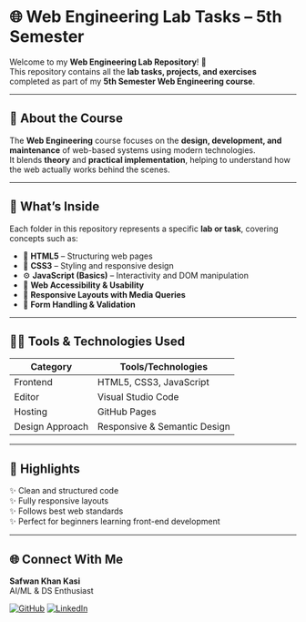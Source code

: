 # 🌐 Web Engineering Lab Tasks – 5th Semester

Welcome to my **Web Engineering Lab Repository**! 🚀  
This repository contains all the **lab tasks, projects, and exercises** completed as part of my **5th Semester Web Engineering course**.  

---

## 📘 About the Course
The **Web Engineering** course focuses on the **design, development, and maintenance** of web-based systems using modern technologies.  
It blends **theory** and **practical implementation**, helping to understand how the web actually works behind the scenes.

---

## 🧩 What’s Inside
Each folder in this repository represents a specific **lab or task**, covering concepts such as:

- 🧱 **HTML5** – Structuring web pages  
- 🎨 **CSS3** – Styling and responsive design  
- ⚙️ **JavaScript (Basics)** – Interactivity and DOM manipulation  
- 🧭 **Web Accessibility & Usability**  
- 📱 **Responsive Layouts with Media Queries**  
- 🧮 **Form Handling & Validation**

---

## 🧑‍💻 Tools & Technologies Used
| Category | Tools/Technologies |
|-----------|--------------------|
| Frontend | HTML5, CSS3, JavaScript |
| Editor | Visual Studio Code |
| Hosting | GitHub Pages |
| Design Approach | Responsive & Semantic Design |

---

## 🌟 Highlights
✨ Clean and structured code  
✨ Fully responsive layouts  
✨ Follows best web standards  
✨ Perfect for beginners learning front-end development  

---

## 🌐 Connect With Me
**Safwan Khan Kasi**  
AI/ML & DS Enthusiast   

[![GitHub](https://img.shields.io/badge/GitHub-safikasi-blue?logo=github)](https://github.com/safikasi)
[![LinkedIn](https://img.shields.io/badge/LinkedIn-Safwan_Kasi-blue?logo=linkedin)](https://www.linkedin.com/in/safwan-kasi-2b5358292/)

